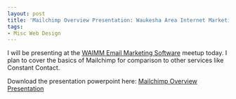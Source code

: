 ```yaml
---
layout: post
title: 'Mailchimp Overview Presentation: Waukesha Area Internet Marketing Meetup'
tags:
- Misc Web Design
---
```


I will be presenting at the [WAIMM Email Marketing Software](http://www.meetup.com/waukesha-internet-marketing/events/16727901/) meetup today.  I plan to cover the basics of Mailchimp for comparison to other services like Constant Contact.  

Download the presentation powerpoint here: [Mailchimp Overview Presentation](/uploads/2011/mailchimp.pptx)

